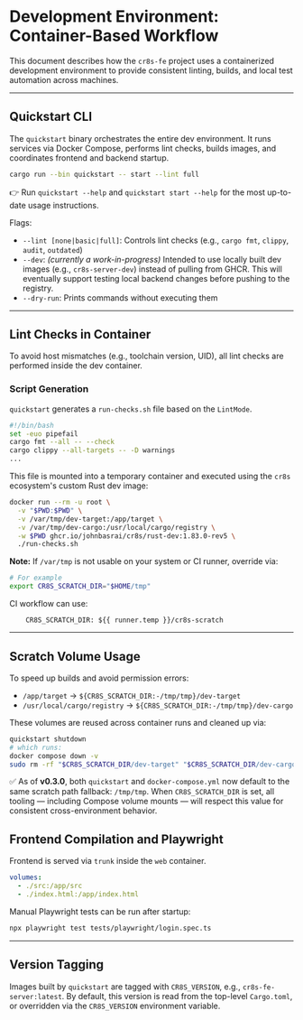 # Development Environment: Container-Based Workflow

This document describes how the `cr8s-fe` project uses a containerized development environment to provide consistent linting, builds, and local test automation across machines.

---

## Quickstart CLI

The `quickstart` binary orchestrates the entire dev environment. It runs services via Docker Compose, performs lint checks, builds images, and coordinates frontend and backend startup.

```bash
cargo run --bin quickstart -- start --lint full
```

👉 Run `quickstart --help` and `quickstart start --help` for the most up-to-date usage instructions.

Flags:

* `--lint [none|basic|full]`: Controls lint checks (e.g., `cargo fmt`, `clippy`, `audit`, `outdated`)
* `--dev`: _(currently a work-in-progress)_ Intended to use locally built dev images (e.g., `cr8s-server-dev`) instead of pulling from GHCR. This will eventually support testing local backend changes before pushing to the registry.
* `--dry-run`: Prints commands without executing them

---

## Lint Checks in Container

To avoid host mismatches (e.g., toolchain version, UID), all lint checks are performed inside the dev container.

### Script Generation

`quickstart` generates a `run-checks.sh` file based on the `LintMode`.

```bash
#!/bin/bash
set -euo pipefail
cargo fmt --all -- --check
cargo clippy --all-targets -- -D warnings
...
```

This file is mounted into a temporary container and executed using the `cr8s` ecosystem's custom Rust dev image:

```bash
docker run --rm -u root \
  -v "$PWD:$PWD" \
  -v /var/tmp/dev-target:/app/target \
  -v /var/tmp/dev-cargo:/usr/local/cargo/registry \
  -w $PWD ghcr.io/johnbasrai/cr8s/rust-dev:1.83.0-rev5 \
  ./run-checks.sh
```

**Note:** If `/var/tmp` is not usable on your system or CI runner, override via:

```bash
# For example
export CR8S_SCRATCH_DIR="$HOME/tmp"
```
CI workflow can use: 
```
    CR8S_SCRATCH_DIR: ${{ runner.temp }}/cr8s-scratch
```
---

## Scratch Volume Usage

To speed up builds and avoid permission errors:

- `/app/target` → `${CR8S_SCRATCH_DIR:-/tmp/tmp}/dev-target`
- `/usr/local/cargo/registry` → `${CR8S_SCRATCH_DIR:-/tmp/tmp}/dev-cargo`

These volumes are reused across container runs and cleaned up via:

```bash
quickstart shutdown
# which runs:
docker compose down -v
sudo rm -rf "$CR8S_SCRATCH_DIR/dev-target" "$CR8S_SCRATCH_DIR/dev-cargo"
```

✅ As of **v0.3.0**, both `quickstart` and `docker-compose.yml` now default to the same scratch path fallback: `/tmp/tmp`. When `CR8S_SCRATCH_DIR` is set, all tooling — including Compose volume mounts — will respect this value for consistent cross-environment behavior.


## Frontend Compilation and Playwright

Frontend is served via `trunk` inside the `web` container.

```yaml
volumes:
  - ./src:/app/src
  - ./index.html:/app/index.html
```

Manual Playwright tests can be run after startup:

```bash
npx playwright test tests/playwright/login.spec.ts
```

---

## Version Tagging

Images built by `quickstart` are tagged with `CR8S_VERSION`, e.g., `cr8s-fe-server:latest`. By default, this version is read from the top-level `Cargo.toml`, or overridden via the `CR8S_VERSION` environment variable.
